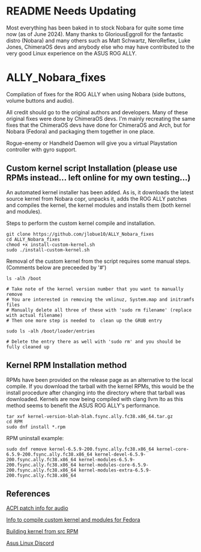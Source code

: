 # README Needs Updating

Most everything has been baked in to stock Nobara for quite some time now (as of June 2024). Many thanks to GloriousEggroll for the fantastic distro (Nobara) and many others such as Matt Schwartz, NeroReflex, Luke Jones, ChimeraOS devs and anybody else who may have contributed to the very good Linux experience on the ASUS ROG ALLY.

# ALLY_Nobara_fixes
Compilation of fixes for the ROG ALLY when using Nobara (side buttons, volume buttons and audio).

All credit should go to the original authors and developers. Many of these original fixes were done by ChimeraOS devs. I'm mainly recreating the same fixes that the ChimeraOS devs have done for ChimeraOS and Arch, but for Nobara (Fedora) and packaging them together in one place.

Rogue-enemy or Handheld Daemon will give you a virtual Playstation controller with gyro support.

## **Custom kernel script Installation (please use RPMs instead... left online for my own testing...)**

An automated kernel installer has been added. As is, it downloads the latest source kernel from Nobara copr, unpacks it, adds the ROG ALLY patches and compiles the kernel, the kernel modules and installs them (both kernel and modules).

Steps to perform the custom kernel compile and installation.

```
git clone https://github.com/jlobue10/ALLY_Nobara_fixes
cd ALLY_Nobara_fixes
chmod +x install-custom-kernel.sh
sudo ./install-custom-kernel.sh
```

Removal of the custom kernel from the script requires some manual steps. (Comments below are preceeded by '#')

```
ls -alh /boot

# Take note of the kernel version number that you want to manually remove
# You are interested in removing the vmlinuz, System.map and initramfs files
# Manually delete all three of these with 'sudo rm filename' (replace with actual filename)
# Then one more step is needed to  clean up the GRUB entry

sudo ls -alh /boot/loader/entries

# Delete the entry there as well with 'sudo rm' and you should be fully cleaned up
```

## **Kernel RPM Installation method**

RPMs have been provided on the release page as an alternative to the local compile. If you download the tarball with the kernel RPMs, this would be the install procedure after changing into the directory where that tarball was downloaded. Kernels are now being compiled with clang llvm lto as this method seems to benefit the ASUS ROG ALLY's performance.

```
tar xvf kernel-version-blah-blah.fsync.ally.fc38.x86_64.tar.gz
cd RPM
sudo dnf install *.rpm
```

RPM uninstall example:

```
sudo dnf remove kernel-6.5.9-200.fsync.ally.fc38.x86_64 kernel-core-6.5.9-200.fsync.ally.fc38.x86_64 kernel-devel-6.5.9-200.fsync.ally.fc38.x86_64 kernel-modules-6.5.9-200.fsync.ally.fc38.x86_64 kernel-modules-core-6.5.9-200.fsync.ally.fc38.x86_64 kernel-modules-extra-6.5.9-200.fsync.ally.fc38.x86_64
```

## **References**

[ACPI patch info for audio](https://asus-linux.org/wiki/cirrus-amps/)

[Info to compile custom kernel and modules for Fedora](https://fedoraproject.org/wiki/Building_a_custom_kernel)

[Building kernel from src RPM](https://fedoraproject.org/wiki/Building_a_custom_kernel/Source_RPM)

[Asus Linux Discord](https://discord.gg/4ZKGd7Un5t)
